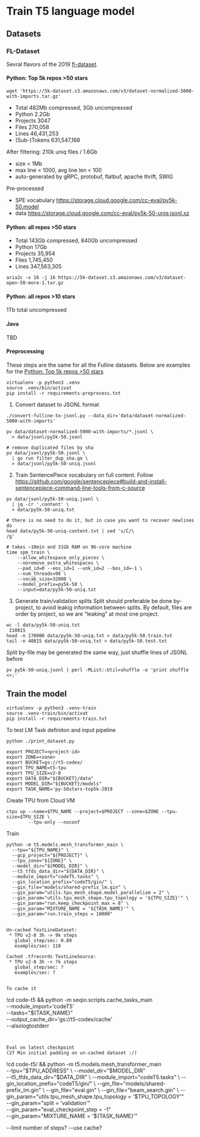 # Train T5 language model

## Datasets

### FL-Dataset

Sevral flavors of the 2019 [fl-dataset](https://jetbrains.team/p/ccrm/repositories/fl-dataset/files/docs/README.md).

#### Python: Top 5k repos >50 stars
```
wget 'https://5k-dataset.s3.amazonaws.com/v3/dataset-normalized-5000-with-imports.tar.gz'
```
 * Total 482Mb compressed, 3Gb uncompressed
 * Python 2.2Gb
 * Projects 3047
 * Files 270,058
 * Lines 46,431,253
 * (Sub-)Tokens 631,547,168

After filtering: 210k uniq files / 1.6Gb
 * size < 1Mb
 * max line < 1000, avg line len < 100
 * auto-generated by gRPC, protobuf, flatbuf, apache thrift, SWIG

Pre-processed
 * SPE vocabulary https://storage.cloud.google.com/cc-eval/py5k-50.model
 * data https://storage.cloud.google.com/cc-eval/py5k-50-uniq.jsonl.xz

#### Python: all repos >50 stars
 * Total 143Gb compressed, 840Gb uncompressed
 * Python 17Gb
 * Projects 35,954
 * Files 1,745,450
 * Lines 347,563,305

```
aria2c -x 16 -j 16 https://5k-dataset.s3.amazonaws.com/v3/dataset-open-50-more-1.tar.gz
```

#### Python: all repos >10 stars
1Tb total uncompressed

#### Java
TBD

#### Preprocessing

These steps are the same for all the Fulline datasets. Below are examples for the [Python: Top 5k repos >50 stars](#)

```
virtualenv -p python3 .venv
source .venv/bin/activat
pip install -r requirements-preprocess.txt
```


1. Convert dataset to JSONL format
```
./convert-fulline-to-jsonl.py --data_dir='data/dataset-normalized-5000-with-imports'

pv data/dataset-normalized-5000-with-imports/*.jsonl \
  > data/jsonl/py5k-50.jsonl

# remove duplicated files by sha
pv data/jsonl/py5k-50.jsonl \
  | go run filter_dup_sha.go \
  > data/jsonl/py5k-50-uniq.jsonl
```

2. Train SentencePiece vocabulary on full content.
Follow https://github.com/google/sentencepiece#build-and-install-sentencepiece-command-line-tools-from-c-source

```
pv data/jsonl/py5k-50-uniq.jsonl \
  | jq -cr '.content' \
  > data/py5k-50-uniq.txt

# there is no need to do it, but in case you want to recover newlines do
head data/py5k-50-uniq-content.txt | sed 's/Ċ/\
/g'

# takes ~10min and 31Gb RAM on 96-core machine
time spm_train \
    --allow_whitespace_only_pieces \
    --noremove_extra_whitespaces \
    --pad_id=0 --eos_id=1 --unk_id=2 --bos_id=-1 \
    --num_threads=96 \
    --vocab_size=32000 \
    --model_prefix=py5k-50 \
    --input=data/py5k-50-uniq.txt
```

3. Generate train/validation splits
Split should preferable be done by-project, to avoid leakig information between splits.
By default, files are order by project, so we are "leaking" at most one project.
```
wc -l data/py5k-50-uniq.txt
 210815
head -n 170000 data/py5k-50-uniq.txt > data/py5k-50.train.txt
tail -n 40815 data/py5k-50-uniq.txt > data/py5k-50.test.txt
```

Split by-file may be generated the same way, just shuffle lines of JSONL before
```
pv py5k-50-uniq.jsonl | perl -MList::Util=shuffle -e 'print shuffle <>;'
```



## Train the model

```
virtualenv -p python3 .venv-train
source .venv-train/bin/activat
pip install -r requirements-train.txt
```

To test LM Task definiton and input pipeline
```
python ./print_dataset.py
```


```
export PROJECT=<project-id>
export ZONE=<zone>
export BUCKET=gs://t5-codex/
export TPU_NAME=t5-tpu
export TPU_SIZE=v2-8
export DATA_DIR="${BUCKET}/data"
export MODEL_DIR="${BUCKET}/models"
export TASK_NAME='py-50stars-top5k-2019
```

Create TPU from Cloud VM
```
ctpu up --name=$TPU_NAME --project=$PROJECT --zone=$ZONE --tpu-size=$TPU_SIZE \
        --tpu-only --noconf
```

Train
```
python -m t5.models.mesh_transformer_main \
  --tpu="${TPU_NAME}" \
  --gcp_project="${PROJECT}" \
  --tpu_zone="${ZONE}" \
  --model_dir="${MODEL_DIR}" \
  --t5_tfds_data_dir="${DATA_DIR}" \
  --module_import="codeT5.tasks" \
  --gin_location_prefix="codeT5/gin/" \
  --gin_file="models/shared-prefix_lm.gin" \
  --gin_param="utils.tpu_mesh_shape.model_parallelism = 2" \
  --gin_param="utils.tpu_mesh_shape.tpu_topology = '${TPU_SIZE}'" \
  --gin_param="run.keep_checkpoint_max = 8" \
  --gin_param="MIXTURE_NAME = '${TASK_NAME}'" \
  --gin_param="run.train_steps = 10000"
```

```

Un-cached TextLineDataset:
 * TPU v2-8 3h -> 9k steps
   global_step/sec: 0.89
   examples/sec: 110

Cached .tfrecords TextLineSource:
 * TPU v2-8 3h -> ?k steps
   global_step/sec: ?
   examples/sec: ?


To cache it
```
!cd code-t5 && python -m seqio.scripts.cache_tasks_main \
 --module_import='codeT5' \
 --tasks="${TASK_NAME}" \
 --output_cache_dir='gs://t5-codex/cache' \
 --alsologtostderr
```
 

Eval on latest checkpoint
(27 Min initial padding on un-cached dataset :/)
```
!cd code-t5/ && python -m t5.models.mesh_transformer_main  \
  --tpu="$TPU_ADDRESS" \
  --model_dir="$MODEL_DIR" \
  --t5_tfds_data_dir="$DATA_DIR" \
  --module_import="codeT5.tasks" \
  --gin_location_prefix="codeT5/gin/" \
  --gin_file="models/shared-prefix_lm.gin" \
  --gin_file="eval.gin" \
  --gin_file="beam_search.gin" \
  --gin_param="utils.tpu_mesh_shape.tpu_topology = '$TPU_TOPOLOGY'" \
  --gin_param="split = 'validation'" \
  --gin_param="eval_checkpoint_step = -1" \
  --gin_param="MIXTURE_NAME = '${TASK_NAME}'"

  --limit number of steps?
  --use cache?
```